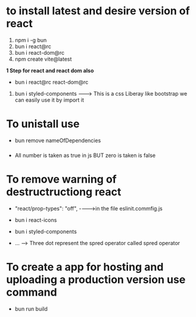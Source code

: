 # to install latest and desire version of react 
1. npm i -g bun
2. bun i react@rc
3. bun i react-dom@rc
4. npm create vite@latest

**1 Step for react and react dom also**
- bun i react@rc react-dom@rc
1. bun i styled-components ---> This is a css Liberay like bootstrap we can easily use it by import it
# To unistall use 
- bun remove nameOfDependencies 

###
- All number is taken as true in js BUT zero is taken is false

# To remove warning of destructructiong react
- "react/prop-types": "off", ---->in the file eslinit.commfig.js

- bun i react-icons
- bun i styled-components
- ... --> Three dot represent the spred operator called spred operator


# To create a app for hosting and uploading a production version use command
- bun run build

#